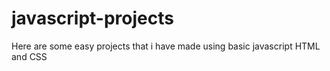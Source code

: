 # javascript-projects
Here are some easy projects that i have made using basic javascript HTML and CSS
